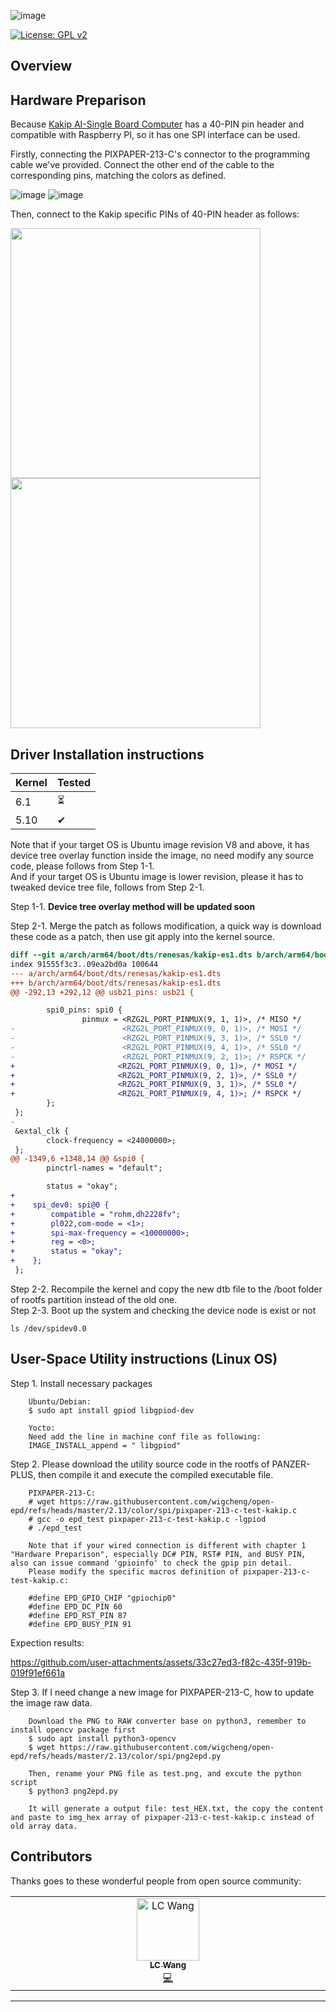 ![image](https://github.com/user-attachments/assets/c2cb952e-7385-4665-9877-0b3269abaa0c)


[![License: GPL v2](https://img.shields.io/badge/License-GPL%20v2-blue.svg)](https://www.gnu.org/licenses/old-licenses/gpl-2.0.en.html)

## Overview

## Hardware Preparison

Because [Kakip AI-Single Board Computer](https://www.kakip.ai/) has a 40-PIN pin header and compatible with Raspberry PI, so it has one SPI interface can be used.

Firstly, connecting the PIXPAPER-213-C's connector to the programming cable we've provided. Connect the other end of the cable to the corresponding pins, matching the colors as defined.

![image](https://github.com/user-attachments/assets/af657fcd-c5c5-4a54-b7a7-40c95f902b9c)
![image](https://github.com/user-attachments/assets/6ae059a1-9711-4d93-b800-46bffb24d128)

Then, connect to the Kakip specific PINs of 40-PIN header as follows:

<img src="https://github.com/user-attachments/assets/6362c17b-1d5d-4137-93dd-5e0041440099" width="400"> <br>
<img src="https://github.com/user-attachments/assets/98380f8c-72f4-44fb-a657-1628215f39a5" width="400">




## Driver Installation instructions

|Kernel|Tested|
|---|---|
| 6.1 | &#x23F3;|
| 5.10 |&#10004;|

Note that if your target OS is Ubuntu image revision V8 and above, it has device tree overlay function inside the image, no need modify any source code, please follows from Step 1-1.<br>
And if your target OS is Ubuntu image is lower revision, please it has to tweaked device tree file, follows from Step 2-1.

Step 1-1. **Device tree overlay method will be updated soon**

Step 2-1. Merge the patch as follows modification, a quick way is download these code as a patch, then use git apply into the kernel source.

```diff
diff --git a/arch/arm64/boot/dts/renesas/kakip-es1.dts b/arch/arm64/boot/dts/renesas/kakip-es1.dts
index 91555f3c3..09ea2bd0a 100644
--- a/arch/arm64/boot/dts/renesas/kakip-es1.dts
+++ b/arch/arm64/boot/dts/renesas/kakip-es1.dts
@@ -292,13 +292,12 @@ usb21_pins: usb21 {

        spi0_pins: spi0 {
                pinmux = <RZG2L_PORT_PINMUX(9, 1, 1)>, /* MISO */
-                        <RZG2L_PORT_PINMUX(9, 0, 1)>, /* MOSI */
-                        <RZG2L_PORT_PINMUX(9, 3, 1)>, /* SSL0 */
-                        <RZG2L_PORT_PINMUX(9, 4, 1)>, /* SSL0 */
-                        <RZG2L_PORT_PINMUX(9, 2, 1)>; /* RSPCK */
+                       <RZG2L_PORT_PINMUX(9, 0, 1)>, /* MOSI */
+                       <RZG2L_PORT_PINMUX(9, 2, 1)>, /* SSL0 */
+                       <RZG2L_PORT_PINMUX(9, 3, 1)>, /* SSL0 */
+                       <RZG2L_PORT_PINMUX(9, 4, 1)>; /* RSPCK */
        };
 };
-
 &extal_clk {
        clock-frequency = <24000000>;
 };
@@ -1349,6 +1348,14 @@ &spi0 {
        pinctrl-names = "default";

        status = "okay";
+
+    spi_dev0: spi@0 {
+        compatible = "rohm,dh2228fv";
+        pl022,com-mode = <1>;
+        spi-max-frequency = <10000000>;
+        reg = <0>;
+        status = "okay";
+    };
 };
```

Step 2-2. Recompile the kernel and copy the new dtb file to the /boot folder of  rootfs partition instead of the old one. <br>
Step 2-3. Boot up the system and checking the device node is exist or not <br>

    ls /dev/spidev0.0
 

## User-Space Utility instructions (Linux OS)

Step 1. Install necessary packages

        Ubuntu/Debian:
        $ sudo apt install gpiod libgpiod-dev

        Yocto:
        Need add the line in machine conf file as following:
        IMAGE_INSTALL_append = " libgpiod"



Step 2. Please download the utility source code in the rootfs of PANZER-PLUS, then compile it and execute the compiled executable file.

        PIXPAPER-213-C:
        # wget https://raw.githubusercontent.com/wigcheng/open-epd/refs/heads/master/2.13/color/spi/pixpaper-213-c-test-kakip.c
        # gcc -o epd_test pixpaper-213-c-test-kakip.c -lgpiod
        # ./epd_test

        Note that if your wired connection is different with chapter 1 "Hardware Preparison", especially DC# PIN, RST# PIN, and BUSY PIN, also can issue command 'gpioinfo' to check the gpip pin detail. 
        Please modify the specific macros definition of pixpaper-213-c-test-kakip.c:

        #define EPD_GPIO_CHIP "gpiochip0"
        #define EPD_DC_PIN 60
        #define EPD_RST_PIN 87
        #define EPD_BUSY_PIN 91


Expection results: <br>




https://github.com/user-attachments/assets/33c27ed3-f82c-435f-919b-019f91ef661a



        
Step 3. If I need change a new image for PIXPAPER-213-C, how to update the image raw data.

        Download the PNG to RAW converter base on python3, remember to install opencv package first
        $ sudo apt install python3-opencv
        $ wget https://raw.githubusercontent.com/wigcheng/open-epd/refs/heads/master/2.13/color/spi/png2epd.py

        Then, rename your PNG file as test.png, and excute the python script
        $ python3 png2epd.py

        It will generate a output file: test_HEX.txt, the copy the content and paste to img_hex array of pixpaper-213-c-test-kakip.c instead of old array data.

## Contributors

Thanks goes to these wonderful people from open source community:

<!-- ALL-CONTRIBUTORS-LIST:START - Do not remove or modify this section -->
<!-- prettier-ignore-start -->
<!-- markdownlint-disable -->
<table>
  <tbody>
    <tr>
      <td align="center" valign="top" width="14.28%"><a href="https://github.com/lc-wang"><img src="https://avatars.githubusercontent.com/u/125327848?v=4" width="100px;" alt="LC Wang"/><br /><sub><b>LC Wang</b></sub></a><br /><a href="https://github.com/wigcheng/open-epd/commits?author=lc-wang" title="Code">💻</a></td>
    </tr>
  </tbody>
</table>

<!-- markdownlint-restore -->
<!-- prettier-ignore-end -->

<!-- ALL-CONTRIBUTORS-LIST:END -->

---
